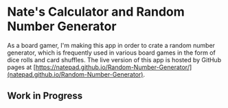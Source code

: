 # Nate's Calculator and Random Number Generator

As a board gamer, I'm making this app in order to crate a random number generator, which is frequently used in various board games in the form of dice rolls and card shuffles. The live version of this app is hosted by GitHub pages at [https://natepad.github.io/Random-Number-Generator/](natepad.github.io/Random-Number-Generator).

## Work in Progress